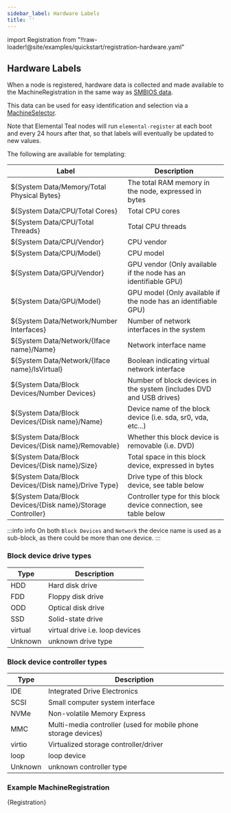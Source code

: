 ```yaml
---
sidebar_label: Hardware Labels
title: ''
---
```


import Registration from "!!raw-loader!@site/examples/quickstart/registration-hardware.yaml"

## Hardware Labels

When a node is registered, hardware data is collected and made available to the MachineRegistration in the same way as [SMBIOS data](smbios.md).

This data can be used for easy identification and selection via a [MachineSelector](machineinventoryselectortemplate-reference.md).  

Note that Elemental Teal nodes will run `elemental-register` at each boot and every 24 hours after that, so that labels will eventually be updated to new values.  

The following are available for templating:

| Label                                                       | Description                                                           |
| ----------------------------------------------------------- | --------------------------------------------------------------------- |
| ${System Data/Memory/Total Physical Bytes}                  | The total RAM memory in the node, expressed in bytes                  |
| ${System Data/CPU/Total Cores}                              | Total CPU cores                                                       |
| ${System Data/CPU/Total Threads}                            | Total CPU threads                                                     |
| ${System Data/CPU/Vendor}                                   | CPU vendor                                                            |
| ${System Data/CPU/Model}                                    | CPU model                                                             |
| ${System Data/GPU/Vendor}                                   | GPU vendor (Only available if the node has an identifiable GPU)       |
| ${System Data/GPU/Model}                                    | GPU model (Only available if the node has an identifiable GPU)        |
| ${System Data/Network/Number Interfaces}                    | Number of network interfaces in the system                            |
| ${System Data/Network/{Iface name}/Name}                    | Network interface name                                                |
| ${System Data/Network/{Iface name}/IsVirtual}               | Boolean indicating virtual network interface                          |
| ${System Data/Block Devices/Number Devices}                 | Number of block devices in the system (includes DVD and USB drives)   |
| ${System Data/Block Devices/{Disk name}/Name}               | Device name of the block device (i.e. sda, sr0, vda, etc...)          |
| ${System Data/Block Devices/{Disk name}/Removable}          | Whether this block device is removable (i.e. DVD)                     |
| ${System Data/Block Devices/{Disk name}/Size}               | Total space in this block device, expressed in bytes                  |
| ${System Data/Block Devices/{Disk name}/Drive Type}         | Drive type of this block device, see table below                      |
| ${System Data/Block Devices/{Disk name}/Storage Controller} | Controller type for this block device connection, see table below     |

:::info info
On both `Block Devices` and `Network` the device name is used as a sub-block, as there could be more than one device.
:::

### Block device drive types

| Type    | Description                     |
|---------|---------------------------------|
| HDD     | Hard disk drive                 |
| FDD     | Floppy disk drive               |
| ODD     | Optical disk drive              |
| SSD     | Solid-state drive               |
| virtual | virtual drive i.e. loop devices |
| Unknown | unknown drive type              |

### Block device controller types

| Type    | Description                                                    |
|---------|----------------------------------------------------------------|
| IDE     | Integrated Drive Electronics                                   |
| SCSI    | Small computer system interface                                |
| NVMe    | Non-volatile Memory Express                                    |
| MMC     | Multi-media controller (used for mobile phone storage devices) |
| virtio  | Virtualized storage controller/driver                          |
| loop    | loop device                                                    |
| Unknown | unknown controller type                                        |

### Example MachineRegistration

<CodeBlock language="yaml" title="registration example with smbios labels" showLineNumbers>{Registration}</CodeBlock>
